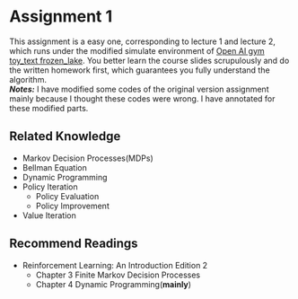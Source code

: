 # Assignment 1
This assignment is a easy one, corresponding to lecture 1 and lecture 2, which runs under the modified simulate environment of [Open AI gym toy_text frozen_lake](https://github.com/openai/gym/blob/master/gym/envs/toy_text/frozen_lake.py). You better learn the course slides scrupulously and do the written homework first, which guarantees you fully understand the algorithm.  
***Notes:*** I have modified some codes of the original version assignment mainly because I thought these codes were wrong. I have annotated for these modified parts.

## Related Knowledge
* Markov Decision Processes(MDPs) 
* Bellman Equation
* Dynamic Programming
* Policy Iteration
  * Policy Evaluation
  * Policy Improvement
* Value Iteration

## Recommend Readings
* Reinforcement Learning: An Introduction Edition 2
  * Chapter 3 Finite Markov Decision Processes
  * Chapter 4 Dynamic Programming(**mainly**)
